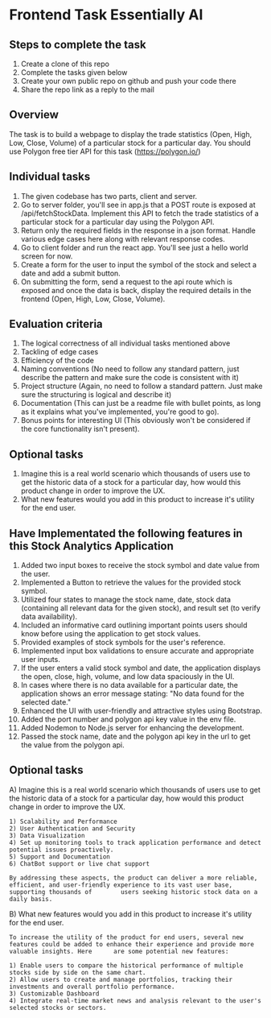 # Frontend Task Essentially AI

## Steps to complete the task
1. Create a clone of this repo
2. Complete the tasks given below
3. Create your own public repo on github and push your code there
4. Share the repo link as a reply to the mail

## Overview
The task is to build a webpage to display the trade statistics (Open, High, Low, Close, Volume) of a particular stock for a particular day. You should use Polygon free tier API for this task (https://polygon.io/)

## Individual tasks
1. The given codebase has two parts, client and server.
2. Go to server folder, you'll see in app.js that a POST route is exposed at /api/fetchStockData. Implement this API to fetch the trade statistics of a particular stock for a particular day using the Polygon API.
3. Return only the required fields in the response in a json format. Handle various edge cases here along with relevant response codes.
4. Go to client folder and run the react app. You'll see just a hello world screen for now.
5. Create a form for the user to input the symbol of the stock and select a date and add a submit button.
6. On submitting the form, send a request to the api route which is exposed and once the data is back, display the required details in the frontend (Open, High, Low, Close, Volume).

## Evaluation criteria
1. The logical correctness of all individual tasks mentioned above
2. Tackling of edge cases
3. Efficiency of the code
4. Naming conventions (No need to follow any standard pattern, just describe the pattern and make sure the code is consistent with it)
5. Project structure (Again, no need to follow a standard pattern. Just make sure the structuring is logical and describe it)
6. Documentation (This can just be a readme file with bullet points, as long as it explains what you've implemented, you're good to go).
7. Bonus points for interesting UI (This obviously won't be considered if the core functionality isn't present).

## Optional tasks
1. Imagine this is a real world scenario which thousands of users use to get the historic data of a stock for a particular day, how would this product change in order to improve the UX.
2. What new features would you add in this product to increase it's utility for the end user.

## Have Implementated the following features in this Stock Analytics Application

1. Added two input boxes to receive the stock symbol and date value from the user.
2. Implemented a Button to retrieve the values for the provided stock symbol.
3. Utilized four states to manage the stock name, date, stock data (containing all relevant data for the given stock), and result set (to verify data availability).
4. Included an informative card outlining important points users should know before using the application to get stock values.
5. Provided examples of stock symbols for the user's reference.
6. Implemented input box validations to ensure accurate and appropriate user inputs.
7. If the user enters a valid stock symbol and date, the application displays the open, close, high, volume, and low data spaciously in the UI.
8. In cases where there is no data available for a particular date, the application shows an error message stating: "No data found for the selected date."
9. Enhanced the UI with user-friendly and attractive styles using Bootstrap.
10. Added the port number and polygon api key value in the env file.
11. Added Nodemon to Node.js server for enhancing the development.
12. Passed the stock name, date and the polygon api key in the url to get the value from the polygon api.

## Optional tasks

A) Imagine this is a real world scenario which thousands of users use to get the historic data of a stock for a particular day, how would this product change in order to improve the UX.

    1) Scalability and Performance
    2) User Authentication and Security
    3) Data Visualization
    4) Set up monitoring tools to track application performance and detect potential issues proactively.
    5) Support and Documentation
    6) ChatBot support or live chat support

    By addressing these aspects, the product can deliver a more reliable, efficient, and user-friendly experience to its vast user base, supporting thousands of        users seeking historic stock data on a daily basis.

B) What new features would you add in this product to increase it's utility for the end user.

    To increase the utility of the product for end users, several new features could be added to enhance their experience and provide more valuable insights. Here      are some potential new features:

    1) Enable users to compare the historical performance of multiple stocks side by side on the same chart.
    2) Allow users to create and manage portfolios, tracking their investments and overall portfolio performance.
    3) Customizable Dashboard
    4) Integrate real-time market news and analysis relevant to the user's selected stocks or sectors.

